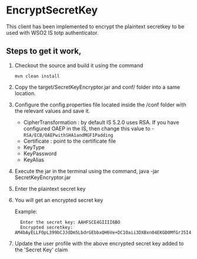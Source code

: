 # EncryptSecretKey

This client has been implemented to encrypt the plaintext secretkey to be used with WSO2 IS totp authenticator. 

## Steps to get it work,

1. Checkout the source and build it using the command

    `mvn clean install`
2. Copy the target/SecretKeyEncryptor.jar and conf/ folder into a same location.
3. Configure the config.properties file located inside the /conf folder with the relevant values and save it. 
	- CipherTransformation : by default IS 5.2.0 uses RSA. If you have configured OAEP in the IS, then change this value to - `RSA/ECB/OAEPwithSHA1andMGF1Padding`
	- Certificate : point to the certificate file
	- KeyType
	- KeyPassword
	- KeyAlias
4. Execute the jar in the terminal using the command,
	 java -jar SecretKeyEncryptor.jar
5. Enter the plaintext secret key
6. You will get an encrypted secret key

    Example:
    ```
      Enter the secret key: AAHFSCE4GIIII6BO
      Encrypted secretkey: AM4bAyELLFOpL399bCJJdDm5LbdrGEbbxQH6Ve+DC1Oaii3DXBxn04EKGD0MfGrJ5I4E+ZOc+TudoaeoTeRfbMeogq5RjZQZZmMaPforEDCQeAmGyNC3TwriVCfiESTrpFtKGSqXFgJXsTE8eNN/0i1MQex32oe6Du19yrfGDRk=
    ```  
7. Update the user profile with the above encrypted secret key added to the 'Secret Key' claim
